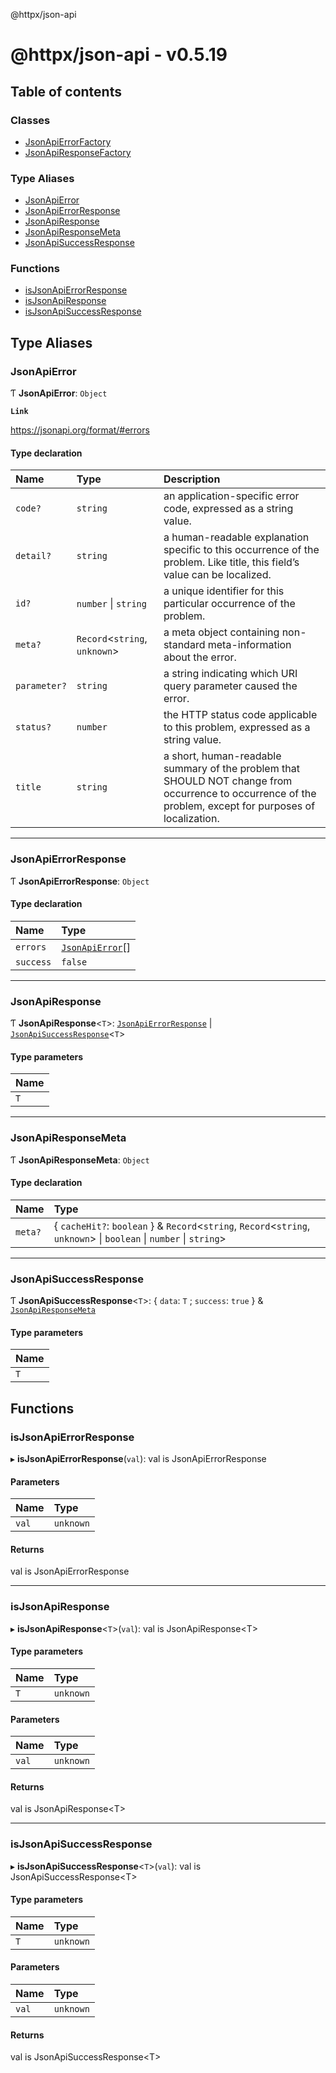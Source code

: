 @httpx/json-api

# @httpx/json-api - v0.5.19

## Table of contents

### Classes

- [JsonApiErrorFactory](classes/JsonApiErrorFactory.md)
- [JsonApiResponseFactory](classes/JsonApiResponseFactory.md)

### Type Aliases

- [JsonApiError](README.md#jsonapierror)
- [JsonApiErrorResponse](README.md#jsonapierrorresponse)
- [JsonApiResponse](README.md#jsonapiresponse)
- [JsonApiResponseMeta](README.md#jsonapiresponsemeta)
- [JsonApiSuccessResponse](README.md#jsonapisuccessresponse)

### Functions

- [isJsonApiErrorResponse](README.md#isjsonapierrorresponse)
- [isJsonApiResponse](README.md#isjsonapiresponse)
- [isJsonApiSuccessResponse](README.md#isjsonapisuccessresponse)

## Type Aliases

### JsonApiError

Ƭ **JsonApiError**: `Object`

**`Link`**

https://jsonapi.org/format/#errors

#### Type declaration

| Name | Type | Description |
| :------ | :------ | :------ |
| `code?` | `string` | an application-specific error code, expressed as a string value. |
| `detail?` | `string` | a human-readable explanation specific to this occurrence of the problem. Like title, this field’s value can be localized. |
| `id?` | `number` \| `string` | a unique identifier for this particular occurrence of the problem. |
| `meta?` | `Record`\<`string`, `unknown`\> | a meta object containing non-standard meta-information about the error. |
| `parameter?` | `string` | a string indicating which URI query parameter caused the error. |
| `status?` | `number` | the HTTP status code applicable to this problem, expressed as a string value. |
| `title` | `string` | a short, human-readable summary of the problem that SHOULD NOT change from occurrence to occurrence of the problem, except for purposes of localization. |

___

### JsonApiErrorResponse

Ƭ **JsonApiErrorResponse**: `Object`

#### Type declaration

| Name | Type |
| :------ | :------ |
| `errors` | [`JsonApiError`](README.md#jsonapierror)[] |
| `success` | ``false`` |

___

### JsonApiResponse

Ƭ **JsonApiResponse**\<`T`\>: [`JsonApiErrorResponse`](README.md#jsonapierrorresponse) \| [`JsonApiSuccessResponse`](README.md#jsonapisuccessresponse)\<`T`\>

#### Type parameters

| Name |
| :------ |
| `T` |

___

### JsonApiResponseMeta

Ƭ **JsonApiResponseMeta**: `Object`

#### Type declaration

| Name | Type |
| :------ | :------ |
| `meta?` | \{ `cacheHit?`: `boolean`  } & `Record`\<`string`, `Record`\<`string`, `unknown`\> \| `boolean` \| `number` \| `string`\> |

___

### JsonApiSuccessResponse

Ƭ **JsonApiSuccessResponse**\<`T`\>: \{ `data`: `T` ; `success`: ``true``  } & [`JsonApiResponseMeta`](README.md#jsonapiresponsemeta)

#### Type parameters

| Name |
| :------ |
| `T` |

## Functions

### isJsonApiErrorResponse

▸ **isJsonApiErrorResponse**(`val`): val is JsonApiErrorResponse

#### Parameters

| Name | Type |
| :------ | :------ |
| `val` | `unknown` |

#### Returns

val is JsonApiErrorResponse

___

### isJsonApiResponse

▸ **isJsonApiResponse**\<`T`\>(`val`): val is JsonApiResponse\<T\>

#### Type parameters

| Name | Type |
| :------ | :------ |
| `T` | `unknown` |

#### Parameters

| Name | Type |
| :------ | :------ |
| `val` | `unknown` |

#### Returns

val is JsonApiResponse\<T\>

___

### isJsonApiSuccessResponse

▸ **isJsonApiSuccessResponse**\<`T`\>(`val`): val is JsonApiSuccessResponse\<T\>

#### Type parameters

| Name | Type |
| :------ | :------ |
| `T` | `unknown` |

#### Parameters

| Name | Type |
| :------ | :------ |
| `val` | `unknown` |

#### Returns

val is JsonApiSuccessResponse\<T\>
